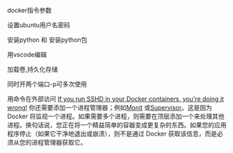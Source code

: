 docker指令参数

设置ubuntu用户名密码

安装python 和 安装python包

用vscode编辑

加载卷,持久化存储

同时开两个端口-p可多次使用

用命令在外部访问
[If you run SSHD in your Docker containers, you're doing it wrong!](https://jpetazzo.github.io/2014/06/23/docker-ssh-considered-evil/)
你还需要添加一个进程管理器；例如[Monit](http://mmonit.com/monit/) 或[Supervisor](http://supervisord.org/)。这是因为 Docker 将监视一个进程。如果需要多个进程，则需要在顶层添加一个来处理其他进程。换句话说，您正在将一个精益简单的容器变成更复杂的东西。如果您的应用程序停止（如果它干净地退出或崩溃），则不是通过 Docker 获取该信息，而是必须从您的进程管理器获取它。